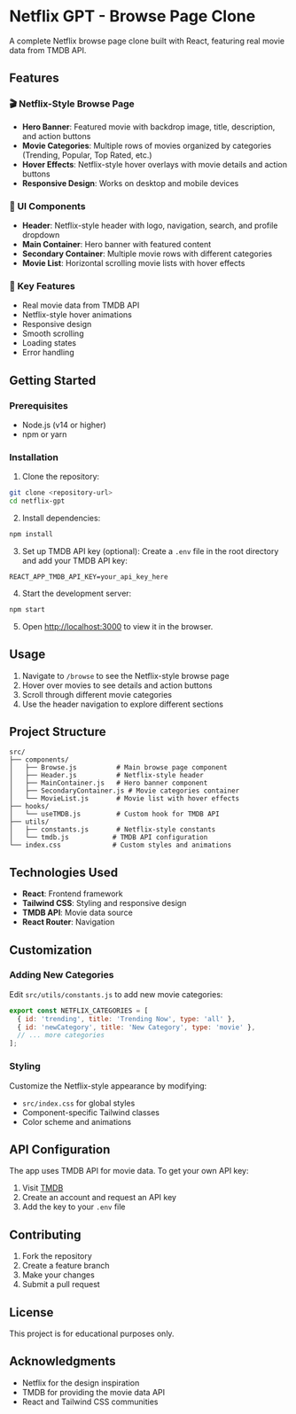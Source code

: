 # Netflix GPT - Browse Page Clone

A complete Netflix browse page clone built with React, featuring real movie data from TMDB API.

## Features

### 🎬 Netflix-Style Browse Page
- **Hero Banner**: Featured movie with backdrop image, title, description, and action buttons
- **Movie Categories**: Multiple rows of movies organized by categories (Trending, Popular, Top Rated, etc.)
- **Hover Effects**: Netflix-style hover overlays with movie details and action buttons
- **Responsive Design**: Works on desktop and mobile devices

### 🎨 UI Components
- **Header**: Netflix-style header with logo, navigation, search, and profile dropdown
- **Main Container**: Hero banner with featured content
- **Secondary Container**: Multiple movie rows with different categories
- **Movie List**: Horizontal scrolling movie lists with hover effects

### 📱 Key Features
- Real movie data from TMDB API
- Netflix-style hover animations
- Responsive design
- Smooth scrolling
- Loading states
- Error handling

## Getting Started

### Prerequisites
- Node.js (v14 or higher)
- npm or yarn

### Installation

1. Clone the repository:
```bash
git clone <repository-url>
cd netflix-gpt
```

2. Install dependencies:
```bash
npm install
```

3. Set up TMDB API key (optional):
Create a `.env` file in the root directory and add your TMDB API key:
```
REACT_APP_TMDB_API_KEY=your_api_key_here
```

4. Start the development server:
```bash
npm start
```

5. Open [http://localhost:3000](http://localhost:3000) to view it in the browser.

## Usage

1. Navigate to `/browse` to see the Netflix-style browse page
2. Hover over movies to see details and action buttons
3. Scroll through different movie categories
4. Use the header navigation to explore different sections

## Project Structure

```
src/
├── components/
│   ├── Browse.js          # Main browse page component
│   ├── Header.js          # Netflix-style header
│   ├── MainContainer.js   # Hero banner component
│   ├── SecondaryContainer.js # Movie categories container
│   └── MovieList.js       # Movie list with hover effects
├── hooks/
│   └── useTMDB.js         # Custom hook for TMDB API
├── utils/
│   ├── constants.js       # Netflix-style constants
│   └── tmdb.js           # TMDB API configuration
└── index.css             # Custom styles and animations
```

## Technologies Used

- **React**: Frontend framework
- **Tailwind CSS**: Styling and responsive design
- **TMDB API**: Movie data source
- **React Router**: Navigation

## Customization

### Adding New Categories
Edit `src/utils/constants.js` to add new movie categories:

```javascript
export const NETFLIX_CATEGORIES = [
  { id: 'trending', title: 'Trending Now', type: 'all' },
  { id: 'newCategory', title: 'New Category', type: 'movie' },
  // ... more categories
];
```

### Styling
Customize the Netflix-style appearance by modifying:
- `src/index.css` for global styles
- Component-specific Tailwind classes
- Color scheme and animations

## API Configuration

The app uses TMDB API for movie data. To get your own API key:

1. Visit [TMDB](https://www.themoviedb.org/)
2. Create an account and request an API key
3. Add the key to your `.env` file

## Contributing

1. Fork the repository
2. Create a feature branch
3. Make your changes
4. Submit a pull request

## License

This project is for educational purposes only.

## Acknowledgments

- Netflix for the design inspiration
- TMDB for providing the movie data API
- React and Tailwind CSS communities